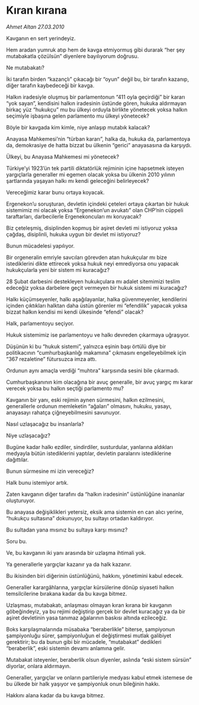 # Kıran kırana

*Ahmet Altan 27.03.2010*

<div class="yazi"><p>Kavganın en sert yerindeyiz.</p>
<p>Hem aradan yumruk atıp hem de kavga etmiyormuş gibi durarak “her şey mutabakatla çözülsün” diyenlere bayılıyorum doğrusu.</p>
<p>Ne mutabakatı?</p>
<p>İki tarafın birden “kazançlı” çıkacağı bir “oyun” değil bu, bir tarafın kazanıp, diğer tarafın kaybedeceği bir kavga.</p>
<p>Halkın iradesiyle oluşmuş bir parlamentonun “411 oyla geçirdiği” bir kararı “yok sayan”, kendisini halkın iradesinin üstünde gören, hukuka aldırmayan birkaç yüz “hukukçu” mu bu ülkeyi orduyla birlikte yönetecek yoksa halkın seçimiyle işbaşına gelen parlamento mu ülkeyi yönetecek?</p>
<p>Böyle bir kavgada kim kimle, niye anlaşıp mutabık kalacak?</p>
<p>Anayasa Mahkemesi’nin “türban kararı”, halka da, hukuka da, parlamentoya da, demokrasiye de hatta bizzat bu ülkenin “gerici” anayasasına da karşıydı.</p>
<p>Ülkeyi, bu Anayasa Mahkemesi mi yönetecek?</p>
<p>Türkiye’yi 1923’ün tek partili diktatörlük rejiminin içine hapsetmek isteyen yargıçlarla generaller mi egemen olacak yoksa bu ülkenin 2010 yılının şartlarında yaşayan halkı mı kendi geleceğini belirleyecek?</p>
<p>Vereceğimiz karar bunu ortaya koyacak.</p>
<p>Ergenekon’u soruşturan, devletin içindeki çeteleri ortaya çıkartan bir hukuk sistemimiz mi olacak yoksa “Ergenekon’un avukatı” olan CHP’nin cüppeli taraftarları, darbecilerle Ergenekoncuları mı koruyacak?</p>
<p>Biz çeteleşmiş, disiplinden kopmuş bir aşiret devleti mi istiyoruz yoksa çağdaş, disiplinli, hukuka uygun bir devlet mi istiyoruz?</p>
<p>Bunun mücadelesi yapılıyor.</p>
<p>Bir orgeneralin emriyle savcıları görevden atan hukukçular mı bize istediklerini dikte ettirecek yoksa hukuk neyi emrediyorsa onu yapacak hukukçularla yeni bir sistem mi kuracağız?</p>
<p>28 Şubat darbesini destekleyen hukukçulara mı adalet sitemimizi teslim edeceğiz yoksa darbelere geçit vermeyen bir hukuk sistemi mi kuracağız?</p>
<p>Halkı küçümseyenler, halkı aşağılayanlar, halka güvenmeyenler, kendilerini içinden çıktıkları halktan daha üstün görenler mi “efendilik” yapacak yoksa bizzat halkın kendisi mi kendi ülkesinde “efendi” olacak?</p>
<p>Halk, parlamentoyu seçiyor.</p>
<p>Hukuk sistemimiz ise parlamentoyu ve halkı devreden çıkarmaya uğraşıyor.</p>
<p>Düşünün ki bu “hukuk sistemi”, yalnızca eşinin başı örtülü diye bir politikacının “cumhurbaşkanlığı makamına” çıkmasını engelleyebilmek için “367 rezaletine” fütursuzca imza attı.</p>
<p>Ordunun aynı amaçla verdiği “muhtıra” karşısında sesini bile çıkarmadı.</p>
<p>Cumhurbaşkanının kim olacağına bir avuç generalle, bir avuç yargıç mı karar verecek yoksa bu halkın seçtiği parlamento mu?</p>
<p>Kavganın bir yanı, eski rejimin aynen sürmesini, halkın ezilmesini, generallerle ordunun memleketin “ağaları” olmasını, hukuku, yasayı, anayasayı rahatça çiğneyebilmesini savunuyor.</p>
<p>Nasıl uzlaşacağız bu insanlarla?</p>
<p>Niye uzlaşacağız?</p>
<p>Bugüne kadar halkı ezdiler, sindirdiler, susturdular, yanlarına aldıkları medyayla bütün istediklerini yaptılar, devletin paralarını istediklerine dağıttılar.</p>
<p>Bunun sürmesine mi izin vereceğiz?</p>
<p>Halk bunu istemiyor artık.</p>
<p>Zaten kavganın diğer tarafını da “halkın iradesinin” üstünlüğüne inananlar oluşturuyor.</p>
<p>Bu anayasa değişiklikleri yetersiz, eksik ama sistemin en can alıcı yerine, “hukukçu sultasına” dokunuyor, bu sultayı ortadan kaldırıyor.</p>
<p>Bu sultadan yana mısınız bu sultaya karşı mısınız?</p>
<p>Soru bu.</p>
<p>Ve, bu kavganın iki yanı arasında bir uzlaşma ihtimali yok.</p>
<p>Ya generallerle yargıçlar kazanır ya da halk kazanır.</p>
<p>Bu ikisinden biri diğerinin üstünlüğünü, hakkını, yönetimini kabul edecek.</p>
<p>Generaller karargâhlarına, yargıçlar kürsülerine dönüp siyaseti halkın temsilcilerine bırakana kadar da bu kavga bitmez.</p>
<p>Uzlaşması, mutabakatı, anlaşması olmayan kıran kırana bir kavganın göbeğindeyiz, ya bu rejimi değiştirip gerçek bir devlet kuracağız ya da bir aşiret devletinin yasa tanımaz ağalarının baskısı altında ezileceğiz.</p>
<p>Boks karşılaşmalarında müsabaka “beraberlikle” biterse, şampiyonun şampiyonluğu sürer, şampiyonluğun el değiştirmesi mutlak galibiyet gerektirir; bu da bunun gibi bir mücadele, “mutabakat” dedikleri “beraberlik”, eski sistemin devamı anlamına gelir.</p>
<p>Mutabakat isteyenler, beraberlik olsun diyenler, aslında “eski sistem sürsün” diyorlar, onlara aldırmayın.</p>
<p>Generaller, yargıçlar ve onların partileriyle medyası kabul etmek istemese de bu ülkede bir halk yaşıyor ve şampiyonluk onun bileğinin hakkı.</p>
<p>Hakkını alana kadar da bu kavga bitmez.</p></div>
